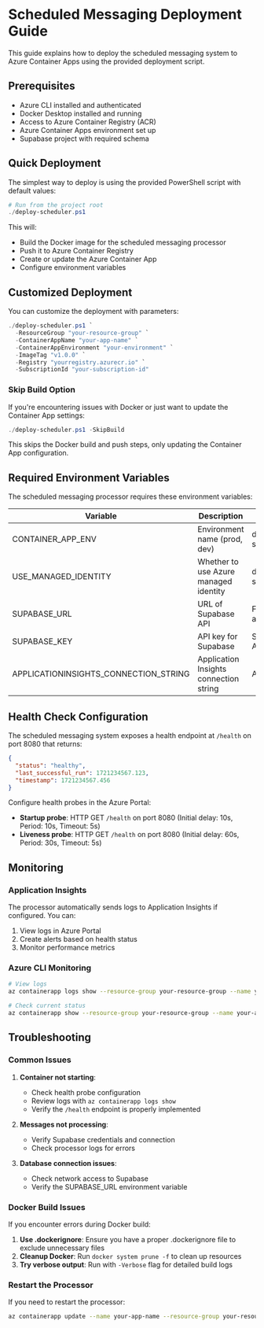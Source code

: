 # Scheduled Messaging Deployment Guide

This guide explains how to deploy the scheduled messaging system to Azure Container Apps using the provided deployment script.

## Prerequisites

- Azure CLI installed and authenticated
- Docker Desktop installed and running
- Access to Azure Container Registry (ACR)
- Azure Container Apps environment set up
- Supabase project with required schema

## Quick Deployment

The simplest way to deploy is using the provided PowerShell script with default values:

```powershell
# Run from the project root
./deploy-scheduler.ps1
```

This will:
- Build the Docker image for the scheduled messaging processor
- Push it to Azure Container Registry
- Create or update the Azure Container App
- Configure environment variables

## Customized Deployment

You can customize the deployment with parameters:

```powershell
./deploy-scheduler.ps1 `
  -ResourceGroup "your-resource-group" `
  -ContainerAppName "your-app-name" `
  -ContainerAppEnvironment "your-environment" `
  -ImageTag "v1.0.0" `
  -Registry "yourregistry.azurecr.io" `
  -SubscriptionId "your-subscription-id"
```

### Skip Build Option

If you're encountering issues with Docker or just want to update the Container App settings:

```powershell
./deploy-scheduler.ps1 -SkipBuild
```

This skips the Docker build and push steps, only updating the Container App configuration.

## Required Environment Variables

The scheduled messaging processor requires these environment variables:

| Variable | Description | Source |
|----------|-------------|--------|
| CONTAINER_APP_ENV | Environment name (prod, dev) | deploy-scheduler.ps1 |
| USE_MANAGED_IDENTITY | Whether to use Azure managed identity | deploy-scheduler.ps1 |
| SUPABASE_URL | URL of Supabase API | From backend app |
| SUPABASE_KEY | API key for Supabase | Secret from Azure |
| APPLICATIONINSIGHTS_CONNECTION_STRING | Application Insights connection string | Azure |

## Health Check Configuration

The scheduled messaging system exposes a health endpoint at `/health` on port 8080 that returns:

```json
{
  "status": "healthy",
  "last_successful_run": 1721234567.123,
  "timestamp": 1721234567.456
}
```

Configure health probes in the Azure Portal:
- **Startup probe**: HTTP GET `/health` on port 8080 (Initial delay: 10s, Period: 10s, Timeout: 5s)
- **Liveness probe**: HTTP GET `/health` on port 8080 (Initial delay: 60s, Period: 30s, Timeout: 5s)

## Monitoring

### Application Insights

The processor automatically sends logs to Application Insights if configured. You can:

1. View logs in Azure Portal
2. Create alerts based on health status  
3. Monitor performance metrics

### Azure CLI Monitoring

```bash
# View logs
az containerapp logs show --resource-group your-resource-group --name your-app-name --tail 100

# Check current status
az containerapp show --resource-group your-resource-group --name your-app-name --query "properties.runningStatus"
```

## Troubleshooting

### Common Issues

1. **Container not starting**:
   - Check health probe configuration
   - Review logs with `az containerapp logs show`
   - Verify the `/health` endpoint is properly implemented

2. **Messages not processing**:
   - Verify Supabase credentials and connection
   - Check processor logs for errors

3. **Database connection issues**:
   - Check network access to Supabase
   - Verify the SUPABASE_URL environment variable

### Docker Build Issues

If you encounter errors during Docker build:

1. **Use .dockerignore**: Ensure you have a proper .dockerignore file to exclude unnecessary files
2. **Cleanup Docker**: Run `docker system prune -f` to clean up resources
3. **Try verbose output**: Run with `-Verbose` flag for detailed build logs

### Restart the Processor

If you need to restart the processor:

```bash
az containerapp update --name your-app-name --resource-group your-resource-group
``` 
